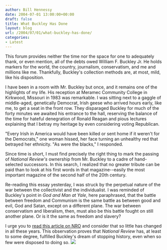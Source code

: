 ```yaml
---
author: Bill Hennessy
date: 2004-07-01 13:00:00+00:00
draft: false
title: What Buckley Has Done
layout: blog
url: /2004/07/01/what-buckley-has-done/
categories:
- Latest
---
```


This forum provides neither the time nor the space for one to adequately thank, or even mention, all of the debts owed William F. Buckley Jr. He holds markers for the world, the country, journalism, conservatism, and me and millions like me. Thankfully, Buckley's collection methods are, at most, mild, like his disposition.

I have been in a room with Mr. Buckley but once, and it remains one of the highlights of my life. His reception at Meramec Community College in Kirkwood, Missouri in 1983 was remarkable. I was sitting next to a gaggle of middle-aged, genetically Democrat, Irish geese who arrived hours early, like me, to get a seat in the front row. They disparaged Buckley for much of the forty minutes we awaited his entrance to the hall, reserving the balance of the time for hateful denegration of Ronald Reagan and pious lectures explaining that I betray my heritage by even considering voting Republican.

"Every Irish in America would have been killed or sent home if it weren't for the Democrats," one woman hissed, her face turning an unhealthy red that betrayed her ethnicity. "As were the blacks," I responded.

Since time is short, I must find precisely the right thing to mark the passing of _National Review's_ ownership from Mr. Buckley to a cadre of hand-selected successors. In this search, I realized that no greater tribute can be paid than to look at his first words in that magazine--easily the most important magazine of the second half of the 20th century. 

Re-reading this essay yesterday, I was struck by the perpetual nature of the war between the collectivist and the individualist. I was reminded of Buckley's point in _God and Man at Yale_, here paraphrased, that the battle between freedom and Communism is the same battle as between good and evil, God and Satan, except on a different plane. The war between conservatism and liberalism, then, must also be this battle fought on still another plane. Or is it the same as freedom and slavery? 

I urge you to [read this article on NRO](https://www.nationalreview.com/flashback/buckley200406290949.asp) and consider that so little has changed in all these years. This observation proves that _National Review_ has, at least to some degree, fulfilled Buckley's dream of stopping history, even when so few were disposed to doing so. ![](https://blog.billhennessy.com/aggbug.aspx?PostID=725)

